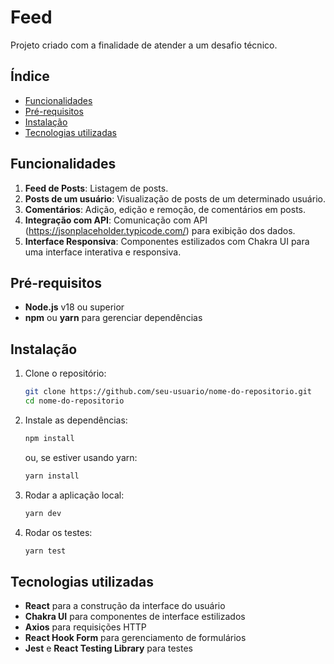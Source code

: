 # Feed

Projeto criado com a finalidade de atender a um desafio técnico.

## Índice

- [Funcionalidades](#funcionalidades)
- [Pré-requisitos](#pré-requisitos)
- [Instalação](#instalação)
- [Tecnologias utilizadas](#tecnologias-utilizadas)

## Funcionalidades

1. **Feed de Posts**: Listagem de posts.
2. **Posts de um usuário**: Visualização de posts de um determinado usuário.
3. **Comentários**: Adição, edição e remoção, de comentários em posts.
4. **Integração com API**: Comunicação com API (https://jsonplaceholder.typicode.com/) para exibição dos dados.
5. **Interface Responsiva**: Componentes estilizados com Chakra UI para uma interface interativa e responsiva.

## Pré-requisitos

- **Node.js** v18 ou superior
- **npm** ou **yarn** para gerenciar dependências

## Instalação

1. Clone o repositório:

   ```bash
   git clone https://github.com/seu-usuario/nome-do-repositorio.git
   cd nome-do-repositorio
   ```

2. Instale as dependências:

   ```bash
   npm install
   ```

   ou, se estiver usando yarn:

   ```bash
   yarn install
   ```

3. Rodar a aplicação local:

   ```bash
   yarn dev
   ```

4. Rodar os testes:
   ```bash
   yarn test
   ```

## Tecnologias utilizadas

- **React** para a construção da interface do usuário
- **Chakra UI** para componentes de interface estilizados
- **Axios** para requisições HTTP
- **React Hook Form** para gerenciamento de formulários
- **Jest** e **React Testing Library** para testes
